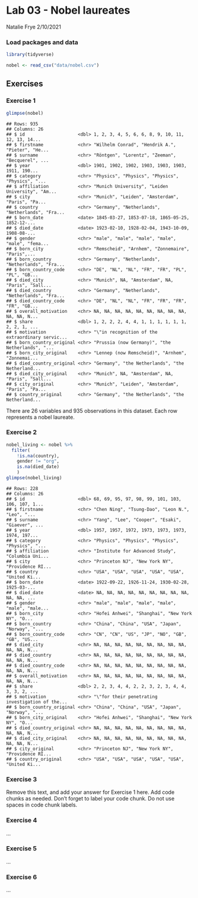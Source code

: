 Lab 03 - Nobel laureates
================
Natalie Frye
2/10/2021

### Load packages and data

``` r
library(tidyverse) 
```

``` r
nobel <- read_csv("data/nobel.csv")
```

## Exercises

### Exercise 1

``` r
glimpse(nobel)
```

    ## Rows: 935
    ## Columns: 26
    ## $ id                    <dbl> 1, 2, 3, 4, 5, 6, 6, 8, 9, 10, 11, 12, 13, 14...
    ## $ firstname             <chr> "Wilhelm Conrad", "Hendrik A.", "Pieter", "He...
    ## $ surname               <chr> "Röntgen", "Lorentz", "Zeeman", "Becquerel", ...
    ## $ year                  <dbl> 1901, 1902, 1902, 1903, 1903, 1903, 1911, 190...
    ## $ category              <chr> "Physics", "Physics", "Physics", "Physics", "...
    ## $ affiliation           <chr> "Munich University", "Leiden University", "Am...
    ## $ city                  <chr> "Munich", "Leiden", "Amsterdam", "Paris", "Pa...
    ## $ country               <chr> "Germany", "Netherlands", "Netherlands", "Fra...
    ## $ born_date             <date> 1845-03-27, 1853-07-18, 1865-05-25, 1852-12-...
    ## $ died_date             <date> 1923-02-10, 1928-02-04, 1943-10-09, 1908-08-...
    ## $ gender                <chr> "male", "male", "male", "male", "male", "fema...
    ## $ born_city             <chr> "Remscheid", "Arnhem", "Zonnemaire", "Paris",...
    ## $ born_country          <chr> "Germany", "Netherlands", "Netherlands", "Fra...
    ## $ born_country_code     <chr> "DE", "NL", "NL", "FR", "FR", "PL", "PL", "GB...
    ## $ died_city             <chr> "Munich", NA, "Amsterdam", NA, "Paris", "Sall...
    ## $ died_country          <chr> "Germany", "Netherlands", "Netherlands", "Fra...
    ## $ died_country_code     <chr> "DE", "NL", "NL", "FR", "FR", "FR", "FR", "GB...
    ## $ overall_motivation    <chr> NA, NA, NA, NA, NA, NA, NA, NA, NA, NA, NA, N...
    ## $ share                 <dbl> 1, 2, 2, 2, 4, 4, 1, 1, 1, 1, 1, 1, 2, 2, 1, ...
    ## $ motivation            <chr> "\"in recognition of the extraordinary servic...
    ## $ born_country_original <chr> "Prussia (now Germany)", "the Netherlands", "...
    ## $ born_city_original    <chr> "Lennep (now Remscheid)", "Arnhem", "Zonnemai...
    ## $ died_country_original <chr> "Germany", "the Netherlands", "the Netherland...
    ## $ died_city_original    <chr> "Munich", NA, "Amsterdam", NA, "Paris", "Sall...
    ## $ city_original         <chr> "Munich", "Leiden", "Amsterdam", "Paris", "Pa...
    ## $ country_original      <chr> "Germany", "the Netherlands", "the Netherland...

There are 26 variables and 935 observations in this dataset. Each row
represents a nobel laureate.

### Exercise 2

``` r
nobel_living <- nobel %>%
  filter(
    !is.na(country),
    gender != "org",
    is.na(died_date)
    )
glimpse(nobel_living)
```

    ## Rows: 228
    ## Columns: 26
    ## $ id                    <dbl> 68, 69, 95, 97, 98, 99, 101, 103, 106, 107, 1...
    ## $ firstname             <chr> "Chen Ning", "Tsung-Dao", "Leon N.", "Leo", "...
    ## $ surname               <chr> "Yang", "Lee", "Cooper", "Esaki", "Giaever", ...
    ## $ year                  <dbl> 1957, 1957, 1972, 1973, 1973, 1973, 1974, 197...
    ## $ category              <chr> "Physics", "Physics", "Physics", "Physics", "...
    ## $ affiliation           <chr> "Institute for Advanced Study", "Columbia Uni...
    ## $ city                  <chr> "Princeton NJ", "New York NY", "Providence RI...
    ## $ country               <chr> "USA", "USA", "USA", "USA", "USA", "United Ki...
    ## $ born_date             <date> 1922-09-22, 1926-11-24, 1930-02-28, 1925-03-...
    ## $ died_date             <date> NA, NA, NA, NA, NA, NA, NA, NA, NA, NA, NA, ...
    ## $ gender                <chr> "male", "male", "male", "male", "male", "male...
    ## $ born_city             <chr> "Hofei Anhwei", "Shanghai", "New York NY", "O...
    ## $ born_country          <chr> "China", "China", "USA", "Japan", "Norway", "...
    ## $ born_country_code     <chr> "CN", "CN", "US", "JP", "NO", "GB", "GB", "US...
    ## $ died_city             <chr> NA, NA, NA, NA, NA, NA, NA, NA, NA, NA, NA, N...
    ## $ died_country          <chr> NA, NA, NA, NA, NA, NA, NA, NA, NA, NA, NA, N...
    ## $ died_country_code     <chr> NA, NA, NA, NA, NA, NA, NA, NA, NA, NA, NA, N...
    ## $ overall_motivation    <chr> NA, NA, NA, NA, NA, NA, NA, NA, NA, NA, NA, N...
    ## $ share                 <dbl> 2, 2, 3, 4, 4, 2, 2, 3, 2, 3, 4, 4, 3, 3, 2, ...
    ## $ motivation            <chr> "\"for their penetrating investigation of the...
    ## $ born_country_original <chr> "China", "China", "USA", "Japan", "Norway", "...
    ## $ born_city_original    <chr> "Hofei Anhwei", "Shanghai", "New York NY", "O...
    ## $ died_country_original <chr> NA, NA, NA, NA, NA, NA, NA, NA, NA, NA, NA, N...
    ## $ died_city_original    <chr> NA, NA, NA, NA, NA, NA, NA, NA, NA, NA, NA, N...
    ## $ city_original         <chr> "Princeton NJ", "New York NY", "Providence RI...
    ## $ country_original      <chr> "USA", "USA", "USA", "USA", "USA", "United Ki...

### Exercise 3

Remove this text, and add your answer for Exercise 1 here. Add code
chunks as needed. Don’t forget to label your code chunk. Do not use
spaces in code chunk labels.

### Exercise 4

…

### Exercise 5

…

### Exercise 6

…
